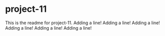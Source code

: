 # project-11

This is the readme for project-11.
Adding a line!
Adding a line!
Adding a line!
Adding a line!
Adding a line!
Adding a line!
